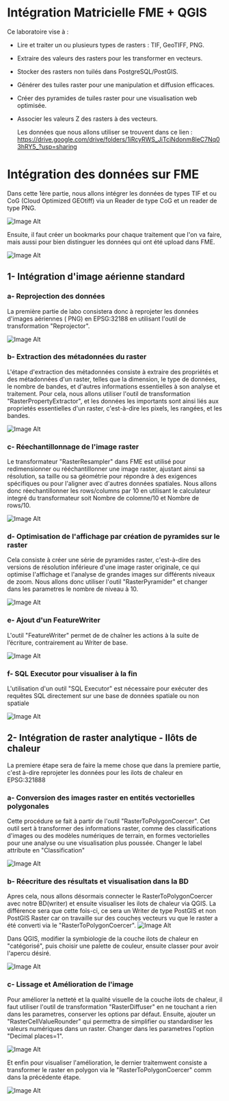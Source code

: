 # Intégration Matricielle FME + QGIS
Ce laboratoire vise à : 
- Lire et traiter un ou plusieurs types de rasters : TIF, GeoTIFF, PNG.
- Extraire des valeurs des rasters pour les transformer en vecteurs.
- Stocker des rasters non tuilés dans PostgreSQL/PostGIS.
- Générer des tuiles raster pour une manipulation et diffusion efficaces.
- Créer des pyramides de tuiles raster pour une visualisation web optimisée.
- Associer les valeurs Z des rasters à des vecteurs.

    Les données que nous allons utiliser se trouvent dans ce lien : https://drive.google.com/drive/folders/1iRcyRWS_JiTciNdonm8leC7Nq03hRY5_?usp=sharing

# Intégration des données sur FME
Dans cette 1ère partie, nous allons intégrer les données de types TIF et ou CoG (Cloud Optimized GEOtiff) via un Reader de type CoG et un reader de type PNG.

![Image Alt](https://github.com/Lorry139/geo7630h25/blob/d065ad0fbaf0af53435f0956a3c209fe8d32c398/Laboratoire%204/LABO4_1.png)

Ensuite, il faut créer un bookmarks pour chaque traitement que l'on va faire, mais aussi pour bien distinguer les données qui ont été upload dans FME.

![Image Alt](https://github.com/Lorry139/geo7630h25/blob/d065ad0fbaf0af53435f0956a3c209fe8d32c398/Laboratoire%204/LABO4_2.png)

## 1- Intégration d'image aérienne standard
### a- Reprojection des données
La première partie de labo consistera donc à reprojeter les données d'images aériennes ( PNG) en EPSG:32188 en utilisant l'outil de transformation "Reprojector".

![Image Alt](https://github.com/Lorry139/geo7630h25/blob/ecffd1a2090b6a596e6f538ac6e1d763e0630d50/Laboratoire%204/LABO4_3.png)

### b- Extraction des métadonnées du raster
L'étape d'extraction des métadonnées consiste à extraire des propriétés et des métadonnées d'un raster, telles que la dimension, le type de données, le nombre de bandes, et d'autres informations essentielles à son analyse et traitement.
Pour cela, nous allons utiliser l'outil de transformation "RasterPropertyExtractor", et les données les importants sont ainsi liés aux proprietés essentielles d'un raster, c'est-à-dire les pixels, les rangées, et les bandes.

![Image Alt](https://github.com/Lorry139/geo7630h25/blob/ed735b85f31fa381a76465c811abb46d0f200bc1/Laboratoire%204/LABO4_4.png)

### c- Réechantillonnage de l'image raster
Le transformateur "RasterResampler" dans FME est utilisé pour redimensionner ou rééchantillonner une image raster, ajustant ainsi sa résolution, sa taille ou sa géométrie pour répondre à des exigences spécifiques ou pour l'aligner avec d'autres données spatiales.
Nous allons donc réechantillonner les rows/columns par 10 en utilisant le calculateur integré du transformateur soit Nombre de colomne/10 et Nombre de rows/10.

![Image Alt](https://github.com/Lorry139/geo7630h25/blob/352254ad167520969dfdc6a8916d46591d01f152/Laboratoire%204/LABO4_5.png)

### d- Optimisation de l'affichage par création de pyramides sur le raster
Cela consiste à créer une série de pyramides raster, c'est-à-dire des versions de résolution inférieure d'une image raster originale, ce qui optimise l'affichage et l'analyse de grandes images sur différents niveaux de zoom.
Nous allons donc utiliser l'outil "RasterPyramider" et changer dans les parametres le nombre de niveau à 10.

![Image Alt](https://github.com/Lorry139/geo7630h25/blob/f6287647412b8eb624e49f39003ec9e591644990/Laboratoire%204/LABO4_6.png)

### e- Ajout d'un FeatureWriter
L'outil "FeatureWriter" permet de de chaîner les actions à la suite de l’écriture, contrairement au Writer de base.

![Image Alt](https://github.com/Lorry139/geo7630h25/blob/73cfaf7b7bfa6f5550cf29290eef147a3d2ab7df/Laboratoire%204/LABO4_7.png)

### f- SQL Executor pour visualiser à la fin
L'utilisation d'un outil "SQL Executor" est nécessaire pour exécuter des requêtes SQL directement sur une base de données spatiale ou non spatiale

![Image Alt](https://github.com/Lorry139/geo7630h25/blob/73cfaf7b7bfa6f5550cf29290eef147a3d2ab7df/Laboratoire%204/LABO7_8.png)

## 2-  Intégration de raster analytique - Ilôts de chaleur
La premiere étape sera de faire la meme chose que dans la premiere partie, c'est à-dire reprojeter les données pour les ilots de chaleur en EPSG:321888
### a- Conversion des images raster en entités vectorielles polygonales
Cette procédure se fait à partir de l'outil "RasterToPolygonCoercer". Cet outil sert à transformer des informations raster, comme des classifications d'images ou des modèles numériques de terrain, en formes vectorielles pour une analyse ou une visualisation plus poussée.
Changer le label attribute en "Classification"

![Image Alt](https://github.com/Lorry139/geo7630h25/blob/6dd0e3b8135d6ff543a4f6e06e83f98e40db8a78/Laboratoire%204/LABO7_9.png)

### b- Réecriture des résultats et visualisation dans la BD
Apres cela, nous allons désormais connecter le RasterToPolygonCoercer avec notre BD(writer) et ensuite visualiser les ilots de chaleur via QGIS.
La différence sera que cette fois-ci, ce sera un Writer de type PostGIS et non PostGIS Raster car on travaille sur des couches vecteurs vu que le raster a été converti via le "RasterToPolygonCoercer".
![Image Alt](https://github.com/Lorry139/geo7630h25/blob/c2eaecb6cfec601f2169bd9d04717a826360986e/Laboratoire%204/LABO4_10.png)

Dans QGIS, modifier la symbiologie de la couche ilots de chaleur en "catégorisé", puis choisir une palette de couleur, ensuite classer pour avoir l'apercu désiré.

![Image Alt](https://github.com/Lorry139/geo7630h25/blob/c2eaecb6cfec601f2169bd9d04717a826360986e/Laboratoire%204/LABO4_11.png)

### c- Lissage et Amélioration de l'image
Pour améliorer la netteté et la qualité visuelle de la couche ilots de chaleur, il faut utiliser l'outil de transformation "RasterDiffuser" en ne touchant a rien dans les parametres, conserver les options par défaut.
Ensuite, ajouter un "RasterCellValueRounder" qui permettra de simplifier ou standardiser les valeurs numériques dans un raster. Changer dans les parametres l'option "Decimal places=1".

![Image Alt](https://github.com/Lorry139/geo7630h25/blob/14604897b87d496280cffbfff6f28b00d133c971/Laboratoire%204/LABO4_12.png)

Et enfin pour visualiser l'amélioration, le dernier traitemwent consiste a transformer le raster en polygon via le "RasterToPolygonCoercer" comm dans la précédente étape.

![Image Alt](https://github.com/Lorry139/geo7630h25/blob/14604897b87d496280cffbfff6f28b00d133c971/Laboratoire%204/LABO4_13.png)

